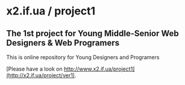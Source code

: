 # x2.if.ua / project1

## The 1st project for Young Middle-Senior Web Designers & Web Programers

This is online repository for Young Designers and Programers

[Please have a look on http://www.x2.if.ua/project1](http://x2.if.ua/project/ver1).
